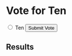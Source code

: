 
<!DOCTYPE html>
<html lang="en">
<head>
  <meta charset="UTF-8">
  <meta name="viewport" content="width=device-width, initial-scale=1.0">
  <title>Vote for Ten</title>
  <link rel="stylesheet" href="styles.css">
</head>
<body>
  <div class="container">
    <h1>Vote for Ten</h1>
    <form id="voteForm">
      <label>
        <input type="radio" name="vote" value="Ten"> Ten
      </label>
      <button type="submit">Submit Vote</button>
    </form>
    <div id="results">
      <h2>Results</h2>
      <ul id="resultList"></ul>
    </div>
  </div>
  <script src="script.js"></script>
</body>
</html>
